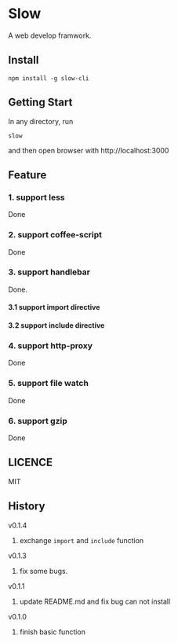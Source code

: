 Slow
==============
A web develop framwork.

## Install

```
npm install -g slow-cli
```

## Getting Start

In any directory, run
```
slow
```
and then open browser with http://localhost:3000

## Feature

### 1. support less

Done

### 2. support coffee-script
 
Done

### 3. support handlebar
Done.

#### 3.1 support import directive

#### 3.2 support include directive

### 4. support http-proxy

Done

### 5. support file watch

Done

### 6. support gzip

Done


## LICENCE

  MIT

## History
v0.1.4

1. exchange ```import``` and ```include``` function

v0.1.3

1. fix some bugs.

v0.1.1

1. update README.md and fix bug can not install 

v0.1.0

1. finish basic function